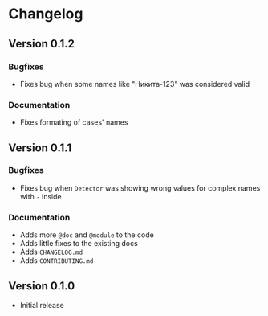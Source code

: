# Changelog


## Version 0.1.2

### Bugfixes

- Fixes bug when some names like "Никита-123" was considered valid

### Documentation

- Fixes formating of cases' names


## Version 0.1.1

### Bugfixes

- Fixes bug when `Detector` was showing wrong values for complex names with `-` inside

### Documentation

- Adds more `@doc` and `@module` to the code
- Adds little fixes to the existing docs
- Adds `CHANGELOG.md`
- Adds `CONTRIBUTING.md`


## Version 0.1.0

- Initial release

